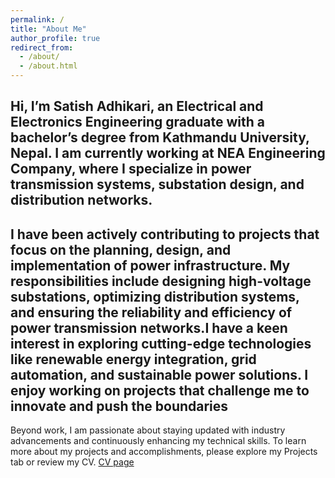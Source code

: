 ```yaml
---
permalink: /
title: "About Me"
author_profile: true
redirect_from: 
  - /about/
  - /about.html
---
```


Hi, I’m Satish Adhikari, an Electrical and Electronics Engineering graduate with a bachelor’s degree from Kathmandu University, Nepal. I am currently working at NEA Engineering Company, where I specialize in power transmission systems, substation design, and distribution networks.
--
I have been actively contributing to projects that focus on the planning, design, and implementation of power infrastructure. My responsibilities include designing high-voltage substations, optimizing distribution systems, and ensuring the reliability and efficiency of power transmission networks.I have a keen interest in exploring cutting-edge technologies like renewable energy integration, grid automation, and sustainable power solutions. I enjoy working on projects that challenge me to innovate and push the boundaries 
 --
Beyond work, I am passionate about staying updated with industry advancements and continuously enhancing my technical skills. To learn more about my projects and accomplishments, please explore my Projects tab or review my CV.
[CV page](https://academicpages.github.io/cv)
 

